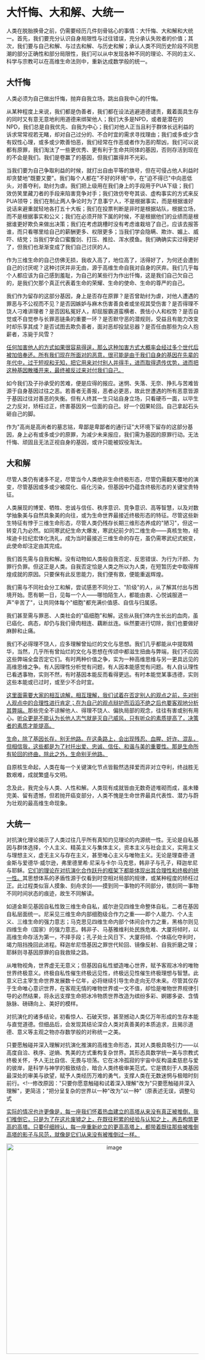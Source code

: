 

# 大忏悔、大和解、大统一

人类在脱胎换骨之前，仍需要经历几件刻骨铭心的事情：大忏悔、大和解和大统一。首先，我们要充分认识自身局限性与过往错误，充分承认失败者的价值；其次，我们要与自己和解、与过去和解、与历史和解；承认人类不同历史阶段不同思潮的部分正确性和部分局限性，我们可以从中发现各种不同的理论、不同的主义、科学与宗教可以在高维生命法则中，重新达成数学般的统一。<!--修改原因："充分认识自己的局限性、过去的错误"简化为"充分认识自身局限性与过往错误"，避免重复；"重新取得数学般的统一"改为"重新达成数学般的统一"，动词更准确。-->


## 大忏悔

人类必须为自己做出忏悔，抛弃自我立场，跳出自我中心的忏悔。<!--修改原因："跳出自我中心地忏悔"改为"跳出自我中心的忏悔"，调整语序使表述更通顺。-->

从某种程度上来说，我们都是伪善者，我们都在设法逃避道德谴责，戴着面具生存的同时又有意无意地利用道德来绑架他人；我们大多是NPD，或者是潜在的NPD，我们总是自我优先、自我为中心；我们对他人正当且利于群体长远利益的诉求常常视若无睹，却对自己过分的、不合时宜的需求寻找理由；我们或多或少含有奴性心理，或多或少欺善怕恶，我们经常在作恶或者作为恶的帮凶，我们可以说都有原罪，我们淘汰了一些更优秀、更有利于生命共同体的基因，否则存活到现在的不会是我们。我们是卷赢了的基因，但我们赢得并不光彩。<!--修改原因："带着面具"改为"戴着面具"更符合常用表述；"正当的、有利于群体长远利益的诉求"简化为"正当且利于群体长远利益的诉求"，删减冗余"的"；"把一些更优秀、更有利于生命共同体的基因淘汰了"改为"淘汰了一些更优秀、更有利于生命共同体的基因"，调整语序更简洁。-->

当我们要为自己争取利益的时候，就打出自由平等的旗号，但在可侵占他人利益时却贪婪地"既要又要"。我们每个人都在"不好的环境"中，在"迫不得已"中向恶低头，对善夺利，助纣为虐。我们把上级用在我们身上的手段用于PUA下级；我们效仿笑里藏刀者的手段来陷害竞争对手；我们效仿夸夸其谈、虚构事实的方式来反PUA领导；我们在制止两人争论时为了息事宁人，不是根据事实，而是根据谁好说话来避重就轻地各打五十大板；我们在投票判断是非时是根据站队，根据立场，而不是根据事实和公义；我们在必须开除下属的时候，不是根据他们的业绩而是根据谁更好欺负来做出决策；我们在考虑跳槽时没有考虑谁栽培了自己，应该去报答谁，而只看哪里给自己的薪酬更多、权限更多；当我们学会隐瞒、欺诈、媚上、威吓、结党；当我们学会口蜜腹剑、打压、推拉、浑水摸鱼。我们确确实实过得更好了，但我们也渐渐变成了我们自己讨厌的人。<!--修改原因："在可以侵占他人利益的时候却贪婪地既要又要"改为"在可侵占他人利益时却贪婪地'既要又要'"，补充引号明确强调；"学着那些笑里藏刀的人的方式"改为"效仿笑里藏刀者的手段"，删减冗余表述；"各打50大板"改为"各打五十大板"更符合口语习惯；"魅上"改为"媚上"，用词更准确；调整部分长句结构，使逻辑更清晰。-->

作为三维生命的自己仿佛无损，我收入高了，地位高了，活得好了，为何还会遭到自己的讨厌呢？这种讨厌并非无由，源于高维生命自我对自身的厌弃。我们几乎每个人都应该为自己感到羞耻，为自己的某些行为作出忏悔，这是我们自己欠自己的，是我们欠那个真正代表着生命的荣耀、生命的使命、生命的尊严的自己。<!--修改原因："作为三维生命的自己仿佛没什么损失"简化为"作为三维生命的自己仿佛无损"；"为啥还会遭到自己的讨厌呢"改为"为何还会遭到自己的讨厌呢"更书面化；"这种讨厌不是没有来由的"改为"这种讨厌并非无由"，表述更简洁。-->

我们作为留存的这部分基因，身上是否存在原罪？是否曾助纣为虐，对他人遭遇的罪恶与不公视而不见？是否因嫉妒与麻木伤害善良者或坐视其受伤害？是否得理不饶人刁难讲理者？是否因私冤好人，却屈服霸道蛮横者、畏怯小人和权势？是否自觉或不自觉参与长罪恶链条的重要一环？是否默守恶的潜规则，受益且有能力改变时却乐享其成？是否试图去欺负善者，面对恶却投鼠忌器？是否任由那些为众人抱薪者，冻毙于风雪？<!--修改原因：将原句中连续分号改为问号，增强设问语气；删减冗余"的"，简化表述；调整部分语序使逻辑更连贯。-->

[任何加害他人的方式如果很容易得逞，那么这种加害方式大概率会经过多个世代后被加倍奉还。所有我们现在所面对的恶意，很可能是由于我们自身的基因在先辈的年代中，过于短视和无知，把它用来对付别人并得手，进而取得遗传优势，进而把这种基因散播开来，最终被反过来对付我们自己。]()

如今我们及子孙承受的苦难，便是应得的报应。迷惘、失落、无奈、挣扎与苦难皆源于自身基因过往之恶。若善者无善报，恶者必更恶，故此世遭遇的所有恶意皆源于基因过往对善恶的失衡。但有人终其一生只站自身立场，只看硬币一面，以毕生之力反对，矫枉过正，终害基因另一位面的自己。好一个因果轮回。自己拿起石头砸自己的脚。<!--修改原因："那么我们现在以及子孙所承受的苦难"简化为"如今我们及子孙承受的苦难"；"我们的迷惘、失落、无奈、挣扎与苦难都来源于"简化为"迷惘、失落、无奈、挣扎与苦难皆源于"；"若善者不得善报，恶者必然变得更多更恶"简化为"若善者无善报，恶者必更恶"，表述更简洁。-->

作为"高尚是高尚者的墓志铭，卑鄙是卑鄙者的通行证"大环境下留存的这部分基因，身上必有或多或少的原罪，为减少未来报应，我们需为基因的原罪行动。无法忏悔、顽固且无法正视自身的基因，或许只能被奴役淘汰。<!--修改原因："大环境下存留下来的这一部分基因"改为"大环境下留存的这部分基因"，简化表述；"我们要为自己基因的原罪去做些什么"改为"我们需为基因的原罪行动"，更简洁；"无法忏悔，非常顽固，无法正视自己的基因"改为"无法忏悔、顽固且无法正视自身的基因"，调整句式更紧凑。-->


## 大和解

尽管人类仍有诸多不足，尽管当今人类绝非生命终极形态，尽管仍需翻天覆地的演变，尽管基因或多或少被腐化、癌化污染，但基因中仍蕴含终极形态的关键宝贵特征。<!--修改原因："尽管人类仍存在很多不足和缺陷"简化为"尽管人类仍有诸多不足"；"被腐化和癌化的部分所污染"改为"被腐化、癌化污染"，删减冗余表述；"非常重要而宝贵的那一部分特征"简化为"关键宝贵特征"，更简洁。-->

人类展现的博爱、牺牲、忠诚与信任、秩序意识、竞争意识、高等智慧，以及对数学抽象美与自然具象美的向往，或为生命世界最接近终极形态的特征。尽管这些新生特征有悖于三维生命形态，尽管人类仍残存长期三维形态养成的"陋习"，但这一转变几为必然。如同寒武纪生命大爆发，寒武纪前夕的二维生命——真核生物，经埃迪卡拉纪宏体化洗礼，成为当时最接近三维生命的存在，虽仍需寒武纪式蜕变，此使命却注定由其完成。<!--修改原因："所表现出来的"改为"展现的"，更简洁；"很可能是"改为"或为"，更口语化；"又存在着很多长期的三维形态所养成的"陋习""改为"仍残存长期三维形态养成的'陋习'"，调整语序；"就像是寒武纪中生命大繁荣一样"改为"如同寒武纪生命大爆发"，表述更准确。-->

我们首先需与自我和解。没有动物如人类般自我否定、反思错误、为行为汗颜、为罪行负罪。但这正是人类。自我否定恰是人类之所以为人类，在短暂历史中取得辉煌成就的原因。只要保有此反思能力，我们便有救，便能重返辉煌。<!--修改原因："跟自己取得和解"改为"与自我和解"，更书面化；"会做出自我否定，会对自己的错误进行反思"简化为"自我否定、反思错误"，删减冗余；"之所以成为短短的历史瞬间取得巨大的辉煌成就的物种的原因"简化为"在短暂历史中取得辉煌成就的原因"，更简洁。-->

我们需与不同社会分工和解，尝试感恩不同分工、"阶级"的人，从了解其付出与困境开始。愿有朝一日，见每一个人——哪怕陌生人，都能由衷、心悦诚服道一声"辛苦了"，让共同体每个"细胞"都充满价值感、自信与归属感。<!--修改原因："跟各个不同的社会分工进行和解"改为"与不同社会分工和解"；"跟我们不同分工不同'阶级'的人"改为"不同分工、'阶级'的人"，删减冗余；"希望有那么一天"改为"愿有朝一日"，更文学化；"身体每一个细胞"加引号强调比喻。-->

我们甚至需与罪恶、人类社会的"癌细胞"和解。这些从我们体内生长出的血肉，虽已癌化、病态，却仍与我们骨肉相连、藕断丝连。纵然要进行切除，我们也要做好麻醉和止痛。

我们不必得理不饶人，应多理解曾灿烂的文化与思想。我们几乎都能从中提取精华，当然，几乎所有曾灿烂的文化与思想在传颂中都滋生扭曲与弊端，我们不应因这些弊端全盘否定它们。有时两种价值之争，实为一种高维思维与另一更具远见的高维思维之争。有人因理性分析觉有问题，有人因本能感觉有问题。有人自认理性已看透事物，实则不然，有时基因本能反而看得更远。有时本能觉某事违德，实则这些本能或已过时，或至少不合时宜。<!--修改原因："我们不要得理不饶人，我们多试着去理解"改为"我们不必得理不饶人，应多理解"，更主动；"所有曾经灿烂过的文化和思想"简化为"曾灿烂的文化与思想"；"在被不断传颂的过程中都滋生出"改为"在传颂中都滋生"，删减冗余；"两种价值之争，其实是一种高维思维与另一种可能更有远见的高维思维之争"简化为"两种价值之争，实为一种高维思维与另一更具远见的高维思维之争"，更简洁。-->

[这里面需要大家的相互谅解，相互理解，我们试着在否定别人的观点之前，先对别人观点中的合理性进行肯定；在为自己的观点辩护而滔滔不绝之后也要客观地分析其弊端。]()那些完全不谅解他人、得理不饶人、偏执局部的观念，往往有害或别有用心。[听众更是不能认为长他人志气就是灭自己威风，只有听众的素质提高了，决策者的素质才能提高。]()<!--修改原因："那些完全不谅解别人的，得理不饶人的，偏执于局部的观念"改为"那些完全不谅解他人、得理不饶人、偏执局部的观念"，调整句式更紧凑。-->

[生命，除了基因长存，别无他路。在这条路上，会出现残忍、血腥、奸诈、混乱，但相信我，这些都是为了衬托出爱、忠诚、信任、和谐与美的重要性。那是生命所有轮回的终曲，除此之外，生命别无他路。]()

自原核生命起，人类在每一个关键演化节点皆毅然选择爱而非对立夺利，终战胜无数艰难，成就繁盛与文明。<!--修改原因："从原核生命开始"改为"自原核生命起"，更书面化；"最终战胜了无数艰难险阻，最终取得繁盛与文明的这么一个物种"简化为"终战胜无数艰难，成就繁盛与文明"，删减冗余。-->

念及此，我完全与人类、人性和解。人类现有成就皆由无数奇迹堆砌而成，虽未臻完美、留有遗憾，但若抛开癌变部分，人类不愧是生命世界最具代表性、潜力与蔚为壮观的最高维生命现象。<!--修改原因："我完全和人类和人性取得了和解"改为"我完全与人类、人性和解"，更通顺；"虽未能尽善尽美，虽亦有无数遗憾"改为"虽未臻完美、留有遗憾"，更简洁；"最具代表性，最具潜力的，最蔚为壮观的"调整为"最具代表性、潜力与蔚为壮观的"，删减冗余逗号。-->


## 大统一

对抗演化理论揭示了人类过往几乎所有真知灼见理论的内源统一性。无论是自私基因与群体选择，个人主义、精英主义与集体主义，资本主义与社会主义，实用主义与理想主义，虚无主义与存在主义，甚至唯心主义与唯物主义。无论是理查德·道金斯与爱德华·威尔逊，弗里德里希·尼采与卡尔·马克思，韩非子与孔子，释迦牟尼与耶稣。[它们的理论在对抗演化合作跃升的框架下都能体现出其合理性和终极的统一性。]()其思想体系的矛盾性源于仅看到时空相对局部的规律，或某种程度的矫枉过正。此过程类似盲人摸象、刻舟求剑——摸到同一事物的不同部分，镌刻同一事物不同时间状态的痕迹，故生不同解读。<!--修改原因："人类过去几乎所有具有真知灼见的理论"改为"人类过往几乎所有真知灼见理论"，更简洁；将原句中并列结构的分号改为逗号，使句式更紧凑；"他们不同思想体系所表现出来的矛盾性"改为"其思想体系的矛盾性"，指代更明确；"这个过程有点像"改为"此过程类似"，更简洁。-->

如道金斯见基因自私性致三维生命自私，威尔逊见四维生命整体自私，二者在基因自私层面统一。尼采见三维生命内部细胞级合作力之重——即个人能力、个人主义、三维生命的强力意志；马克思见四维生命内部个体间合作力之重，黑格尔则见四维生命（国家）的强力意志。韩非子、马基雅维利处民族危难、大厦将倾时，以高维生命存活为第一，不择手段；孔子处士风日下、大厦将倾、个体癌化夺利时，竭力阻挡挽回此进程。释迦牟尼悟基因之罪世代轮回、镜像反射、自我折磨之理；耶稣则寻基因原罪的自我救赎之路。<!--修改原因："比如道金斯看到的是"改为"如道金斯见"，更简洁；"即个人能力、即个人主义、即三维生命的强力意志"调整为"即个人能力、个人主义、三维生命的强力意志"，删减冗余"即"；"处于民族危难、大厦已倾之时"改为"处民族危难、大厦将倾时"，时间表述更准确；"处士风日下、大厦将倾、个体癌化夺利化之时"改为"处士风日下、大厦将倾、个体癌化夺利时"，删减冗余"化"。-->

从唯物视角，世界虚无无意义；但基因自私性塑造唯心世界，赋予客观冰冷的唯物世界终极意义。终极自私性催生终极远见性，终极远见性催生终极理想与智慧。此意义已主宰生命世界发展数十亿年，必将继续引导生命走向无尽未来。尽管其仅存于生命唯心意识世界，在客观无情的唯物世界或一文不值，却恰是唯物世界规律引导的必然结果，将永远支撑生命把冰冷物质世界改造为缤纷多彩、婀娜多姿、含情脉脉、磅礴向上、美好的模样。<!--修改原因："从唯物主义的角度来看"改为"从唯物视角"，更简洁；"客观冰冷的唯物世界"调整为"客观冰冷的唯物世界"（原表述无误，保留）；"这个意义将永远支撑生命去把"改为"将永远支撑生命把"，删减冗余"去"。-->

对抗演化的诸多结论，初看惊人、石破天惊，甚至撼动人类亿万年形成的生存本能与直觉道德。但细品后，会发现其结论深合人类对真善美的本质追求，且揭示道德、意义等主观之物亦存数学般的对称统一之美。<!--修改原因："很多结论"改为"诸多结论"，更书面化；"乍一看上去有点语出惊人、石破天惊"改为"初看惊人、石破天惊"，更简洁；"符合人类对真善美的最本质的追求"改为"深合人类对真善美的本质追求"，增强程度；"一样存在着某种"改为"亦存"，更简洁。-->

只要愿触碰并深入理解对抗演化推演的高维生命形态，其对人类极具吸引力——以高度自洽、秩序、逆熵、隽美的方式重构复杂世界。其形态具数学统一美与宗教式终极关怀，予人无比自信、无畏与坦荡。它在冰冷孤寂的宇宙中反构温柔慈悲与爱的彼岸，是科学与神学的极致结合，暗合人类终极审美范式。它是镌刻于人类基因最深处的审美与欲望，赋予人类经历万难的勇气，支撑人类在无数迷惘与极暗时刻前行。<!--修改原因："只要你愿意触碰和试着深入理解"改为"只要愿触碰并深入理解"，更简洁；"把分呈复杂的世界以一种"改为"以一种"（原表述无误，调整句式

[实际的情况也许更像是，每一座我们怀着热血建立的高塔从来没有真正被推倒，我们推倒它，只是为了在这片废墟之上，在既往积累的经验与认知之上，再去构筑更高的高塔。只要仔细辨认，每一座重新屹立的更高高塔上，都带着既往那些被推倒高塔的影子与风范，就像是它们从来没有被推倒过一样。]()

<p align="center"><img width="550" alt="image" src="https://github.com/user-attachments/assets/81d9ce9e-f230-4209-a02c-cc08ff8adf2c" />
</p>

<!--修改原因：将“怀着热血所建立起来的”简化为“怀着热血建立的”，去除冗余的“所”和“起来”；“之前”改为“既往”更显书面性；“只要你仔细去辨认”简化为“只要仔细辨认”，去除冗余指代和动词；“过去的，那些被推倒的高塔的”调整为“既往那些被推倒高塔的”，优化定语结构；“他们”改为“它们”更符合对无生命物体的指代。未发现错别字。-->